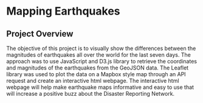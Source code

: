 # Mapping Earthquakes
## Project Overview
The objective of this project is to visually show the differences between the magnitudes of earthquakes all over the world for the last seven days. The approach was to use JavaScript and D3.js library to retrieve the coordinates and magnitudes of the earthquakes from the GeoJSON data. The Leaflet library was used to plot the data on a Mapbox style map through an API request and create an interactive html webpage. The interactive html webpage will help make earthquake maps informative and easy to use that will increase a positive buzz about the Disaster Reporting Network.
